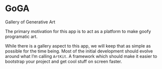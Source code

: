 # GoGA
Gallery of Generative Art

The primary motivation for this app is to act as a platform to make goofy programatic art.

While there is a gallery aspect to this app, we will keep that as simple as possible for the time being. Most of the initial development should evolve around what I’m calling `ArtKit`. A framework which should make it easier to bootstrap your project and get cool stuff on screen faster.
